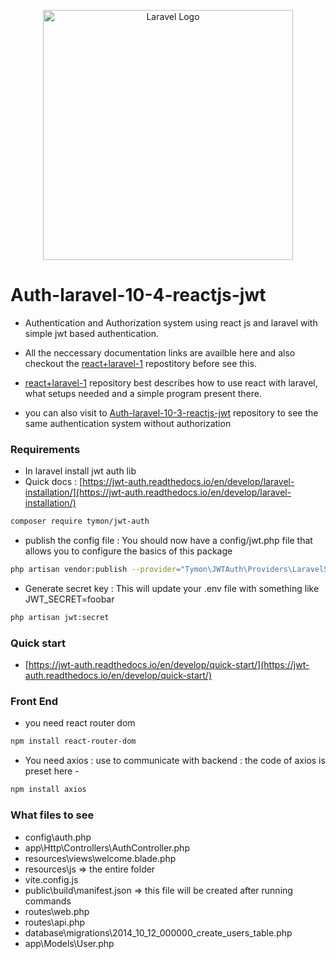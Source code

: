 <p align="center"><a href="https://laravel.com" target="_blank"><img src="https://raw.githubusercontent.com/laravel/art/master/logo-lockup/5%20SVG/2%20CMYK/1%20Full%20Color/laravel-logolockup-cmyk-red.svg" width="400" alt="Laravel Logo"></a></p>

# Auth-laravel-10-4-reactjs-jwt

- Authentication and Authorization system using react js and laravel with simple jwt based authentication.

- All the neccessary documentation links are availble here and also checkout the [react+laravel-1](https://github.com/suraj-repositories/react-laravel-1) repostitory before see this.

- [react+laravel-1](https://github.com/suraj-repositories/react-laravel-1) repository best describes how to use react with laravel, what setups needed and a simple program present there.

- you can also visit to [Auth-laravel-10-3-reactjs-jwt](https://github.com/suraj-repositories/auth-laravel-10-3-reactjs-jwt) repository to see the same authentication system without authorization

### Requirements

- In laravel install jwt auth lib
- Quick docs : [https://jwt-auth.readthedocs.io/en/develop/laravel-installation/](https://jwt-auth.readthedocs.io/en/develop/laravel-installation/)
```sh
composer require tymon/jwt-auth
```
- publish the config file : You should now have a config/jwt.php file that allows you to configure the basics of this package
```sh
php artisan vendor:publish --provider="Tymon\JWTAuth\Providers\LaravelServiceProvider"
```

- Generate secret key : This will update your .env file with something like JWT_SECRET=foobar
```sh
php artisan jwt:secret
```

### Quick start 
- [https://jwt-auth.readthedocs.io/en/develop/quick-start/](https://jwt-auth.readthedocs.io/en/develop/quick-start/)


### Front End

- you need react router dom
```sh
npm install react-router-dom
```
- You need axios : use to communicate with backend : the code of axios is preset here - 
```sh
npm install axios
```


### What files to see 
- config\auth.php
- app\Http\Controllers\AuthController.php
- resources\views\welcome.blade.php
- resources\js  => the entire folder
- vite.config.js
- public\build\manifest.json  => this file will be created after running commands
- routes\web.php
- routes\api.php
- database\migrations\2014_10_12_000000_create_users_table.php
- app\Models\User.php